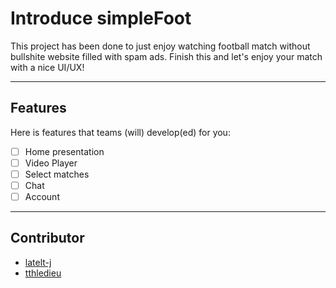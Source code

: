 # Introduce simpleFoot
This project has been done to just enjoy watching football match without bullshite website filled with spam ads.
Finish this and let's enjoy your match with a nice UI/UX!

-----------------------------------------------------------
## Features
Here is features that teams (will) develop(ed) for you:

- [ ] Home presentation
- [ ] Video Player
- [ ] Select matches
- [ ] Chat
- [ ] Account

-----------------------------------------------------------
## Contributor

- [latelt-j](https://github.com/latelt-j/)
- [tthledieu](https://github.com/TTHledieu)
